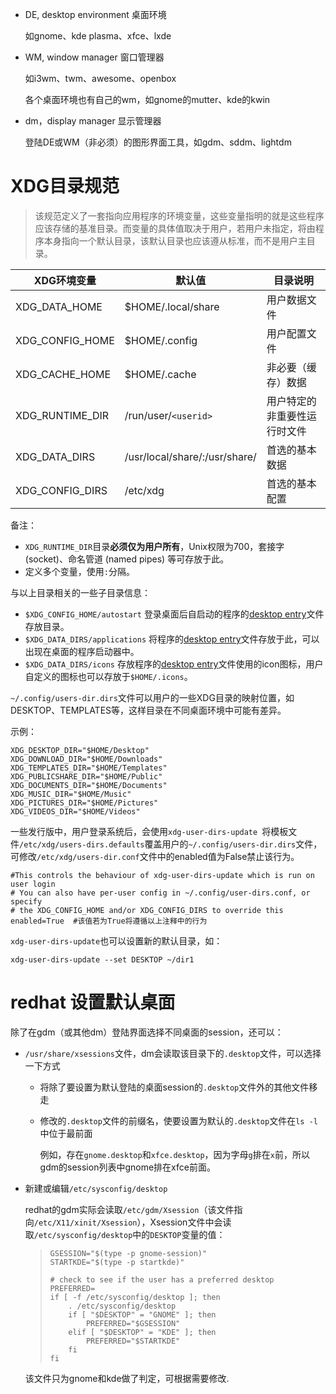 - DE, desktop environment 桌面环境

  如gnome、kde plasma、xfce、lxde

- WM, window manager  窗口管理器

  如i3wm、twm、awesome、openbox

  各个桌面环境也有自己的wm，如gnome的mutter、kde的kwin

- dm，display manager 显示管理器

  登陆DE或WM（非必须）的图形界面工具，如gdm、sddm、lightdm
  
  

# XDG目录规范

> 该规范定义了一套指向应用程序的环境变量，这些变量指明的就是这些程序应该存储的基准目录。而变量的具体值取决于用户，若用户未指定，将由程序本身指向一个默认目录，该默认目录也应该遵从标准，而不是用户主目录。

| XDG环境变量     | 默认值                        | 目录说明                     |
| --------------- | ----------------------------- | ---------------------------- |
| XDG_DATA_HOME   | $HOME/.local/share            | 用户数据文件                 |
| XDG_CONFIG_HOME | $HOME/.config                 | 用户配置文件                 |
| XDG_CACHE_HOME  | $HOME/.cache                  | 非必要（缓存）数据           |
| XDG_RUNTIME_DIR | /run/user/`<userid>`          | 用户特定的非重要性运行时文件 |
| XDG_DATA_DIRS   | /usr/local/share/:/usr/share/ | 首选的基本数据               |
| XDG_CONFIG_DIRS | /etc/xdg                      | 首选的基本配置               |

备注：

- `XDG_RUNTIME_DIR`目录**必须仅为用户所有**，Unix权限为700，套接字 (socket)、命名管道 (named pipes) 等可存放于此。
- 定义多个变量，使用`:`分隔。



与以上目录相关的一些子目录信息：

- `$XDG_CONFIG_HOME/autostart`         登录桌面后自启动的程序的[desktop entry](https://specifications.freedesktop.org/desktop-entry-spec/desktop-entry-spec-latest.html#recognized-keys)文件存放目录。
- `$XDG_DATA_DIRS/applications`   将程序的[desktop entry](https://specifications.freedesktop.org/desktop-entry-spec/desktop-entry-spec-latest.html#recognized-keys)文件存放于此，可以出现在桌面的程序启动器中。
- `$XDG_DATA_DIRS/icons`                 存放程序的[desktop entry](https://specifications.freedesktop.org/desktop-entry-spec/desktop-entry-spec-latest.html#recognized-keys)文件使用的icon图标，用户自定义的图标也可以存放于`$HOME/.icons`。



`~/.config/users-dir.dirs`文件可以用户的一些XDG目录的映射位置，如DESKTOP、TEMPLATES等，这样目录在不同桌面环境中可能有差异。

示例：

```shell
XDG_DESKTOP_DIR="$HOME/Desktop"
XDG_DOWNLOAD_DIR="$HOME/Downloads"
XDG_TEMPLATES_DIR="$HOME/Templates"
XDG_PUBLICSHARE_DIR="$HOME/Public"
XDG_DOCUMENTS_DIR="$HOME/Documents"
XDG_MUSIC_DIR="$HOME/Music"
XDG_PICTURES_DIR="$HOME/Pictures"
XDG_VIDEOS_DIR="$HOME/Videos"
```



一些发行版中，用户登录系统后，会使用`xdg-user-dirs-update `将模板文件`/etc/xdg/users-dirs.defaults`覆盖用户的`~/.config/users-dir.dirs`文件，可修改`/etc/xdg/users-dir.conf`文件中的enabled值为False禁止该行为。

```shell
#This controls the behaviour of xdg-user-dirs-update which is run on user login
# You can also have per-user config in ~/.config/user-dirs.conf, or specify
# the XDG_CONFIG_HOME and/or XDG_CONFIG_DIRS to override this
enabled=True  #该值若为True将遵循以上注释中的行为
```

`xdg-user-dirs-update`也可以设置新的默认目录，如：

```shell
xdg-user-dirs-update --set DESKTOP ~/dir1
```



# redhat 设置默认桌面

除了在gdm（或其他dm）登陆界面选择不同桌面的session，还可以：

- `/usr/share/xsessions`文件，dm会读取该目录下的`.desktop`文件，可以选择一下方式

  - 将除了要设置为默认登陆的桌面session的`.desktop`文件外的其他文件移走

  - 修改的`.desktop`文件的前缀名，使要设置为默认的`.desktop`文件在`ls -l`中位于最前面

    例如，存在`gnome.desktop`和`xfce.desktop`，因为字母`g`排在`x`前，所以gdm的session列表中gnome排在xfce前面。

- 新建或编辑`/etc/sysconfig/desktop`

  redhat的gdm实际会读取`/etc/gdm/Xsession`（该文件指向`/etc/X11/xinit/Xsession`），Xsession文件中会读取`/etc/sysconfig/desktop`中的`DESKTOP`变量的值：

  > ```shell
  > GSESSION="$(type -p gnome-session)"
  > STARTKDE="$(type -p startkde)"
  > 
  > # check to see if the user has a preferred desktop
  > PREFERRED=
  > if [ -f /etc/sysconfig/desktop ]; then
  >     . /etc/sysconfig/desktop
  >     if [ "$DESKTOP" = "GNOME" ]; then
  >         PREFERRED="$GSESSION"
  >     elif [ "$DESKTOP" = "KDE" ]; then
  >         PREFERRED="$STARTKDE"
  >     fi
  > fi
  > ```

  该文件只为gnome和kde做了判定，可根据需要修改.

  
